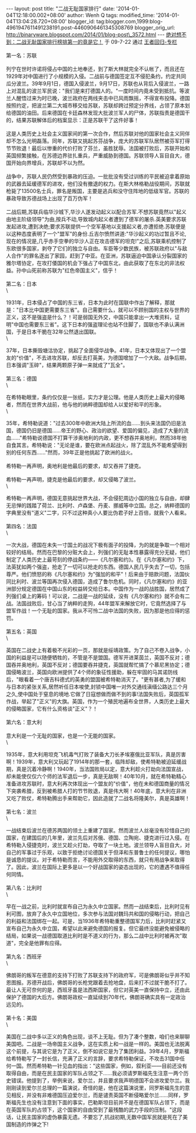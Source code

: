 --- layout: post title: "二战无耻国家排行" date:
'2014-01-04T12:18:00.002+08:00' author: Wenh Q tags: modified\_time:
'2014-01-04T13:04:28.720+08:00' blogger\_id:
tag:blogger.com,1999:blog-4961947611491238191.post-4460906461345308769
blogger\_orig\_url:
http://binaryware.blogspot.com/2014/01/blog-post\_3572.html ---
[绝对想不到：二战无耻国家排行榜排第一的竟是它！](http://blog.china.com/u/060604/863/200907/4987483.html)
于 09-7-22 通过 [王者回归-专栏](http://blog.china.com/u/060604/863/)\
\
第一名：苏联\
\
列宁在世时许诺将侵占中国的土地奉还，到了斯大林就完全不认帐了，而且还在1929年对中国进行了小规模的入侵。二战前与德国签定互不侵犯条约，约定共同瓜分波兰。39年9月1日，德国入侵波兰，9月17日，苏联也从背后入侵波兰，一路上对混乱的波兰军民说："我们是来打德国人的。"一度时间内竟未受到抵抗。等波兰人醒悟过来为时已晚，波兰政府在两线夹击中已风雨飘摇，不得宣布投降。德国按照约定，把波兰第二大城市移交给苏联，苏联却跨过预定分界线，占领了原本划给德国的油田。后来德国在卡廷森林发现大批波兰军人的尸体，苏联指责是德国干的，结果苏联解体后的档案显示：正是苏联干了这件好事！\
\
这是人类历史上社会主义国家间的第一次合作，然后苏联对他的国家社会主义同伴却不怎么光明磊落。同年，苏联又挑起苏芬战争，庞大的苏联军队居然被芬军打得节节败退！最后以惨重的代价打败了芬兰，虽胜犹辱。法国被打败后，苏联开始和英国频繁接触，在苏德边界驻扎重兵，严重威胁到德国。苏联领导人盲目自大，德国开始向界增兵，苏联却不以为然。\
\
战争中，苏联人民仍然受到暴政的压迫。一批批没有受过训练的平民被迫拿着原始的武器去延缓德军的进攻，他们没有撤退的权力。在斯大林格勒战役期间，苏联就枪毙了13500名士兵，罪名是叛国，主要是逃兵和没守住阵地的低级军官。苏联的暴政导致苏德战场上出现了百万伪军！\
\
二战后期,苏联兵临华沙城下,华沙人遂发动起义以配合苏军.不想苏联竟然以"起义由地主阶级领导"为由,按兵不动,导致城内起义者遭到了德军的屠杀.英美要求苏联发起进攻,遭到决绝;要求苏联提供一个空军基地以支援起义者,亦遭拒绝.苏联便是以这种态度表明了一个"盟军"的身份.丘吉尔愤然讲道:"华沙起义的功过暂且不论,现在的情况是,几乎赤手空拳的华沙人正在攻击德军的坦克!"之后,苏联乘机控制了东欧很多国家，剥夺了它们的独立与自由。车臣等少数民族，被苏联政府以"与敌人合作"的罪名逐出了家园，赶到了中亚。在亚洲，苏联逼迫中国承认分裂国家的雅尔塔协定，在攻打倭国的机会下强占了中国东北，由此获取了在东北的非法权益。孙中山死前称苏联为"红色帝国主义"，信乎！\
\
第二名：日本\
\

1931年，日本侵占了中国的东三省，日本为此时在国联中作出了解释，那就是："日本比中国更需要东三省"。自己需要什么，就可以不顾别国的主权与世界的正义，这不是强盗是什么？！可是弱国无外交，中国只能拿出一大堆资料，证明"中国也需要东三省"。这下日本的强盗理论也站不住脚了，国联也不承认满洲国，于是日本干脆在32年公然退出国联。\
\

37年，日本撕毁塘沽协定，挑起了全面侵华战争。41年，日本又体现出了一个盟友的"价值"，不去进攻苏联，却反去打英美，为德国增加了一个大敌。战争后期，日本强调"玉碎"，结果两颗原子弹一来就成了"瓦全"。\
\
 第三名：德国\
\

在希特勒眼里，条约仅仅是一张纸，实力才是公理。他是人类历史上最大的侵略者，然而在世界大战前，他与他的纳粹德国却给人以爱好和平的形象。\
\

35年，希特勒说道："过去300年中欧洲大陆上所流的血……到头来法国仍旧是法国，德国仍旧是德国……帝王的野心、政治的欲望、爱国的偏见，造成了大量的流血……"希特勒说德国不打算干涉奥地利的内政，更不想吞并奥地利，然而38年他自食其言。希特勒说："无论是谁，要在欧洲点起战火，除了混乱外不能希望得到别的任何东西……"然而，39年正是他挑起了欧洲的战火。\
\
 希特勒一再声明，奥地利是他最后的要求，却又吞并了捷克。\
\
 希特勒一再声明，捷克是他最后的要求，却又侵略了波兰。\
\

希特勒一再声明，德国无意挑起世界大战，不会侵犯周边小国的独立与自由，却肆无忌惮的践踏了荷兰、比利时、卢森堡、丹麦、挪威等中立国。总之，纳粹德国的字典里没有"道义"二字，只不过这种真小人要比伪君子好上百倍，就我个人看来。\
\
 第四名：法国\
\

一次大战，德国在未失一寸国土的战况下极有面子的投降，为的就是争取一个相对较好的结局。然而在巴黎的分赃大会上，列强们的无耻本性暴露得充分无疑，他们制定了人类历史上最苛刻的停战条约——《凡尔塞和约》。在《凡尔塞和约》下，法英犹如两个强盗，抢走了一切可以抢走的东西。德国人民几乎失去了一切，包括尊严。他们愤怒的称《凡尔塞和约》为"强加的和平"！后来由于赔款问题，法国伙同比利时、波兰等国再次侵入德国，造成了鲁尔危机。同时，《凡尔塞和约》的亚洲部分规定德国在中国山东的权益转交给日本。中国作为一战的战胜国，居然成了列强们桌上的筹码！可以说，二战是一战的延续，没有《凡尔塞和约》就不会有二战。法国战败后，甘心当了纳粹的走狗，44年盟军来解放它时，它竟然选择了与盟军作战！一个无耻的国家。我从不可怜二战中法国的失败，因为那是他应得的惩罚。\
\
 第五名：英国\
\

英国在二战史上有着极不光彩的一页，那就是绥靖政策。为了自己不卷入战争，小国的利益是可以随便牺牲的，不管是不是盟国。德军开进莱茵兰，英国不反对；德国吞并奥地利，英国不反对；德国要吞并捷克，英国就帮忙搞了个慕尼黑协定；德国侵略波兰，英国向欧洲提供了4个师的象征性援助，躲在牢固的马其诺防线后，"眼看着一个唐吉科德式的英勇的盟国被希特勒消灭了。"更有甚者,为了缓和与日本的紧张关系,居然听任日本唆使,封锁中国唯一对外交通线滇缅公路达三个月之久,使中国处于窒息的境地.它做了日寇想做而做不到的事!法国失败后，英国孤军作战，举起了"正义"的大旗。英国，作为一个殖民地遍布全世界，人类历史上最大的侵略国家，它有什么资格谈"正义"？！\
\
 第六名：意大利\
\
 意大利是一个无耻的国家，也是一个无能的国家。\
\

1935年，意大利用坦克飞机毒气打败了装备大刀长矛埃塞俄比亚军队，真是厉害啊！1939年，意大利又玩起了1914年的那一套，临阵却敌，使希特勒被迫延缓战期，真是沉着冷静啊！1940年，当法国败局以定，意大利趁火打劫向法国宣战，却未能使仅仅六个师的法军退后一步，真是无敌啊！40年10月，就在希特勒精心准备进攻苏联时，意大利再次体现出一个盟友的"价值"，他在未和德国商量的情况下突袭希腊，反到被希腊人打的节节败退，真是伟大啊！40年底，意大利在非洲又吃了败仗，希特勒腾出手来帮助它，因此造就了二战名将隆美尔，真是英雄啊！\
\
 第七名：波兰\
\

一战结束后波兰在德苏两国的领土上重建了国家。然而波兰人丝毫没有珍惜自己的国家，在建国后的几年里，波兰先后对苏俄、德国、立陶宛、捷克进行过入侵。在希特勒入侵捷克时，波兰又趁火打劫，夺取了一块土地。波兰领导人盲目自大，对自己的军事过于乐观，以致于拒绝讨论德国关于但泽和东普鲁士的任何提议，哪怕是诚恳的提议。对于希特勒而言，不能用外交取得的东西，就只有用战争来取得了。因此，波兰在国际上更多是以一个好战国家的姿态出现的，它的遭遇不值得任何同情。\
\
 第八名：比利时\
\

早在一战之前，比利时就宣布自己为永久中立国家。然而一战结束后，比利时见有利可图，放弃了永久中立国地位，多次参与法国对魏玛共和国的侵略行动，把自己的利益和法国绑在一起。可是，当1936年希特勒重整德国军力后，比利时赶紧又宣布自己为永久中立国，希望以此来避免德国的报复。但它最终没能避免被侵略的结局，如果说一战德国取道比利时是不道义的行为，那么二战中比利时被再次"取道"，完全是他罪有应得。\
\
 第九名：西班牙\
\

佛朗哥的叛军在德意的支持下打败了苏联支持下的政府军，可是佛朗哥似乎并不知恩图报。苏德开战后，佛朗哥的长枪党跟着去抢地盘，后来打不过就干脆不打了。最让人无可奈何的是，西班牙虽是法西斯国家，但它对英美一直保持中立，还由此保护了德国的大后方。佛朗哥政权一直延续到70年代，佛朗哥确实具有一定政治远见的。\
\
 第十名：美国\
\

美国在二战中多以正义的角色出现，谈不上无耻。但为了凑个整数，咱们也来聊聊美国吧。二战是一场帝国主义战争，这在实质上和一战是一样的。美国也无法脱离这个前提，与其说它是为了正义，倒不如说它是为了集团利益。39年4月，罗斯福给希特勒写了一封长信，充满了正义的言辞，要求希特勒保证，不攻击31国中任何一国。然而希特勒一针见血的指出："这些国家，例如，叙利亚——目前还没有取得自由，而是在民主国家的军队占领之下……我必须请罗斯福先生注意一两个历史错误。他提到了，举例来说，爱尔兰，并且要求我声明德国不会进攻爱尔兰。我刚刚读到爱尔兰总理的一篇演说，奇怪的是，他在这篇演说里，同罗斯福先生的意见相反，并没有非难德国压迫爱尔兰，而是谴责英国不断侵略爱尔兰……同样，罗斯福先生也没有注意到下面的事实，巴勒斯坦目前并不是在德国军队占领下，而是在英国军队的占领下，这个国家的自由受到了最残酷的武力手段的压制。"这段话，让民主国家的虚伪暴露无遗。不要忘了,抗战初期,无数中国军民就是死在了美国制造的炸弹之下!
